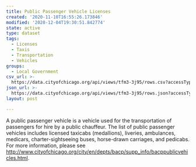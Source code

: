 ```yaml
---
title: Public Passenger Vehicle Licenses
created: '2020-11-10T16:55:26.173846'
modified: '2020-12-04T19:30:51.842774'
state: active
type: dataset
tags:
  - Licenses
  - Taxis
  - Transportation
  - Vehicles
groups:
  - Local Government
csv_url: >-
  https://data.cityofchicago.org/api/views/tfm3-3j95/rows.csv?accessType=DOWNLOAD
json_url: >-
  https://data.cityofchicago.org/api/views/tfm3-3j95/rows.json?accessType=DOWNLOAD
layout: post

---
```

A public passenger vehicle is a vehicle used for the transportation of passengers for hire by a public chauffeur. The list of public passenger vehicles includes licensed taxicabs (medallions), liveries, ambulances, medicars, charter-sightseeing buses, horse-drawn carriages, and pedicabs. For more information, please see http://www.cityofchicago.org/city/en/depts/bacp/supp_info/bacppublicvehicles.html.

